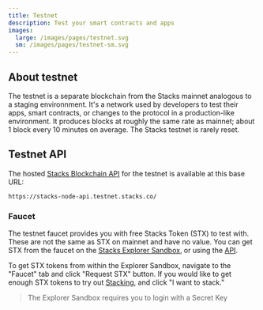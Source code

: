 ```yaml
---
title: Testnet
description: Test your smart contracts and apps
images:
  large: /images/pages/testnet.svg
  sm: /images/pages/testnet-sm.svg
---
```


## About testnet

The testnet is a separate blockchain from the Stacks mainnet analogous to a staging environnment. It's a network used by developers to test their apps, smart contracts, or changes to the protocol in a production-like environment.
It produces blocks at roughly the same rate as mainnet; about 1 block every 10 minutes on average. The Stacks testnet is rarely reset.

## Testnet API

The hosted [Stacks Blockchain API](/understand-stacks/stacks-blockchain-api) for the testnet is available at this base URL:

```shell
https://stacks-node-api.testnet.stacks.co/
```

### Faucet

The testnet faucet provides you with free Stacks Token (STX) to test with. These are not the same as STX on mainnet and have no value. You can get STX from the faucet on the [Stacks Explorer Sandbox](https://explorer.stacks.co/sandbox/faucet?chain=testnet), or using the [API](https://docs.hiro.so/api#tag/Faucets).

To get STX tokens from within the Explorer Sandbox, navigate to the "Faucet" tab and click "Request STX" button. If you would like to get enough STX tokens to try out [Stacking](/understand-stacks/stacking), and click "I want to stack."

> The Explorer Sandbox requires you to login with a Secret Key

